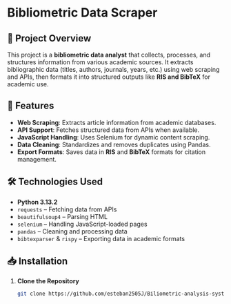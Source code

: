 # Bibliometric Data Scraper

## 📌 Project Overview
This project is a **bibliometric data analyst** that collects, processes, and structures information from various academic sources. It extracts bibliographic data (titles, authors, journals, years, etc.) using web scraping and APIs, then formats it into structured outputs like **RIS and BibTeX** for academic use.

## 🚀 Features
- **Web Scraping**: Extracts article information from academic databases.
- **API Support**: Fetches structured data from APIs when available.
- **JavaScript Handling**: Uses Selenium for dynamic content scraping.
- **Data Cleaning**: Standardizes and removes duplicates using Pandas.
- **Export Formats**: Saves data in **RIS** and **BibTeX** formats for citation management.

## 🛠️ Technologies Used
- **Python 3.13.2**
- `requests` – Fetching data from APIs
- `beautifulsoup4` – Parsing HTML
- `selenium` – Handling JavaScript-loaded pages
- `pandas` – Cleaning and processing data
- `bibtexparser` & `rispy` – Exporting data in academic formats

## 📥 Installation
1. **Clone the Repository**
   ```sh
   git clone https://github.com/esteban2505J/Biliometric-analysis-system.git
  
